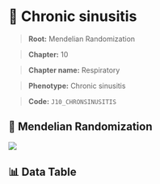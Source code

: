 # 🧪 Chronic sinusitis

> **Root:** Mendelian Randomization

> **Chapter:** 10  

> **Chapter name:** Respiratory

> **Phenotype:** Chronic sinusitis  

> **Code:** `J10_CHRONSINUSITIS`

## 🧬 Mendelian Randomization  

<img src="/MR/Figures/Forward/J10_CHRONSINUSITIS.png"/>

## 📊 Data Table

<CsvTableMRF src="/MR_Data/Forward/J10_CHRONSINUSITIS.csv"/>
